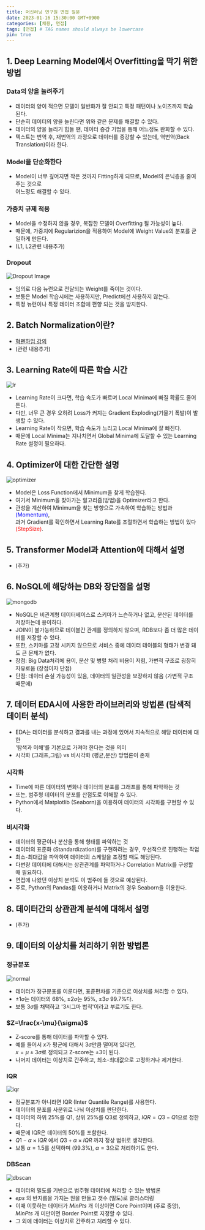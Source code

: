 ```yaml
---
title: 머신러닝 연구원 면접 질문
date: 2023-01-16 15:30:00 GMT+0900
categories: [채용, 면접]
tags: [면접] # TAG names should always be lowercase
pin: true
---
```


## 1. Deep Learning Model에서 Overfitting을 막기 위한 방법

### Data의 양을 늘려주기

- 데이터의 양이 적으면 모델이 일반화가 잘 안되고 특정 패턴이나 노이즈까지 학습 된다.
- 단순히 데이터의 양을 늘린다면 위와 같은 문제를 해결할 수 있다.
- 데이터의 양을 늘리기 힘들 땐, 데이터 증강 기법을 통해 어느정도 완화할 수 있다.
- 텍스트는 번역 후, 재번역의 과정으로 데이터를 증강할 수 있는데, 역번역(Back Translation)이라 한다.

### Model을 단순화한다

- Model이 너무 깊어지면 작은 것까지 Fitting하게 되므로, Model의 은닉층을 줄여주는 것으로<br/>어느정도 해결할 수 있다.

### 가중치 규제 적용

- Model을 수정하지 않을 경우, 복잡한 모델이 Overfitting 될 가능성이 높다.
- 때문에, 가중치에 Regularizion을 적용하여 Model에 Weight Value의 분포를 균일하게 만든다.
- (L1, L2관련 내용추가)

### Dropout

<img src="https://oi.readthedocs.io/en/latest/_images/dropout.png" title="Dropout Image"/>

- 임의로 다음 뉴런으로 전달되는 Weight를 죽이는 것이다.
- 보통은 Model 학습시에는 사용하지만, Predict에선 사용하지 않는다.
- 특정 뉴런이나 특정 데이터 조합에 편향 되는 것을 방지한다.

## 2. Batch Normalization이란?

- [혁펜하임 강의](https://youtu.be/m61OSJfxL0U)
- (관련 내용추가)

## 3. Learning Rate에 따른 학습 시간

<img src="https://www.jeremyjordan.me/content/images/2018/02/Screen-Shot-2018-02-24-at-11.47.09-AM.png" title="lr">

- Learning Rate이 크다면, 학습 속도가 빠르며 Local Minima에 빠질 확률도 줄어든다.
- 다만, 너무 큰 경우 오히려 Loss가 커지는 Gradient Exploding(기울기 폭발)이 발생할 수 있다.
- Learning Rate이 작으면, 학습 속도가 느리고 Local Minima에 잘 빠진다.
- 때문에 Local Minima는 지나치면서 Global Minima에 도달할 수 있는 Learning Rate 설정이 필요하다.

## 4. Optimizer에 대한 간단한 설명

<img src="https://velog.velcdn.com/images/chang0517/post/f955570a-69fb-4c2a-9f19-f9c7264599ca/image.png" title="optimizer">

- Model은 Loss Function에서 Minimum을 찾게 학습한다.
- 여기서 Minimum을 찾아가는 알고리즘(방법)을 Optimizer라고 한다.
- 관성을 계산하여 Minimum을 찾는 방향으로 가속하여 학습하는 방법과<span style="color: blue">(Momentum)</span>,<br/>과거 Gradient를 확인하면서 Learning Rate를 조절하면서 학습하는 방법이 있다<span style="color: red">(StepSize)</span>.

## 5. Transformer Model과 Attention에 대해서 설명

- (추가)

## 6. NoSQL에 해당하는 DB와 장단점을 설명

<img src="https://upload.wikimedia.org/wikipedia/commons/thumb/9/93/MongoDB_Logo.svg/2560px-MongoDB_Logo.svg.png" title="mongodb">

- NoSQL은 비관계형 데이터베이스로 스키마가 느슨하거나 없고, 분산된 데이터를 저장하는데 용이하다.
- JOIN이 불가능하므로 테이블간 관계를 정의하지 않으며, RDB보다 좀 더 많은 데이터를 저장할 수 있다.
- 또한, 스키마를 고정 시키지 않으므로 서비스 중에 데이터 테이블의 형태가 변경 돼도 큰 문제가 없다.
- 장점: Big Data처리에 용이, 분산 및 병렬 처리 비용이 저렴, 가변적 구조로 굉장히 자유로움 (장점이자 단점)
- 단점: 데이터 손실 가능성이 있음, 데이터의 일관성을 보장하지 않음 (가변적 구조 때문에)

## 7. 데이터 EDA시에 사용한 라이브러리와 방법론 (탐색적 데이터 분석)

- EDA는 데이터를 분석하고 결과를 내는 과정에 있어서 지속적으로 해당 데이터에 대한<br/>'탐색과 이해'를 기본으로 가져야 한다는 것을 의미
- 시각화 (그래프,그림) vs 비시각화 (평균,분산) 방법론이 존재

### 시각화
- Time에 따른 데이터의 변화나 데이터의 분포를 그래프를 통해 파악하는 것
- 또는, 범주형 데이터의 분포를 산점도로 이해할 수 있다.
- Python에서 Matplotlib (Seaborn)을 이용하여 데이터의 시각화를 구현할 수 있다.

### 비시각화
- 데이터의 평균이나 분산을 통해 형태를 파악하는 것
- 데이터의 표준화 (Standardization)를 구현하려는 경우, 우선적으로 진행하는 작업
- 최소-최대값을 파악하여 데이터의 스케일을 조정할 때도 해당된다.
- 다변량 데이터에 대해서는 상관관계를 파악하거나 Correlation Matrix를 구성할 때 필요하다.
- 면접에 나왔던 이상치 분석도 이 범주에 들 것으로 예상된다.
- 주로, Python의 Pandas를 이용하거나 Matrix의 경우 Seaborn을 이용한다.

## 8. 데이터간의 상관관계 분석에 대해서 설명

- (추가)

## 9. 데이터의 이상치를 처리하기 위한 방법론

### 정규분포

<img src="https://sixsigmastudyguide.com/wp-content/uploads/2020/04/s13-2.png" title="normal">

- 데이터가 정규분포를 이룬다면, 표준편차를 기준으로 이상치를 처리할 수 있다.
- ${\pm}1{\sigma}$는 데이터의 68%, ${\pm}2{\sigma}$는 95%, ${\pm}3{\sigma}$ 99.7%다.
- 보통 $3{\sigma}$를 채택하고 '3시그마 법칙'이라고 부르기도 한다.

### $Z=\frac{x-\mu}{\sigma}$
- Z-score를 통해 데이터를 파악할 수 있다.
- 예를 들어서 $x$가 평균에 대해서 3$\sigma$만큼 떨어져 있다면,<br/>$x=\mu\pm3\sigma$로 정의되고 Z-score는 $\pm3$이 된다.
- 나머지 데이터는 이상치로 간주하고, 최소-최대값으로 고정하거나 제거한다.

### IQR

<img src="https://upload.wikimedia.org/wikipedia/commons/thumb/1/1a/Boxplot_vs_PDF.svg/1200px-Boxplot_vs_PDF.svg.png" title="iqr">

- 정규분포가 아니라면 IQR (Inter Quantile Range)를 사용한다.
- 데이터의 분포를 사분위로 나눠 이상치를 판단한다.
- 데이터의 하위 25%를 Q1, 상위 25%를 Q3로 정의하고, $IQR=Q3-Q1$으로 정한다.
- 때문에 IQR은 데이터의 50%를 포함한다.
- ${Q1}-{\alpha}{\times}{IQR}$ 에서 ${Q3}+{\alpha}{\times}{IQR}$ 까지 정상 범위로 생각한다.
- 보통 $\alpha=1.5$를 선택하며 (99.3%), $\alpha=3$으로 처리하기도 한다.

### DBScan

<img src="https://miro.medium.com/max/600/0*7Kanp82Wko_FMz0g.webp" title="dbscan">

- 데이터의 밀도를 기반으로 범주형 데이터에 처리할 수 있는 방법론
- ${eps}$ 의 반지름을 가지는 원을 만들고 갯수 (밀도)로 클러스터링
- 이때 이웃하는 데이터가 ${MinPts}$ 개 이상이면 Core Point이며 (주로 중앙),<br/>${MinPts}$ 개 미만이면 Border Point로 지정할 수 있다.
- 그 외에 데이터는 이상치로 간주하고 처리할 수 있다.
